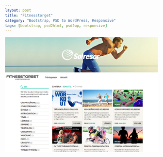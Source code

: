 ```yaml
---
layout: post
title: "Fitnesstorget"
category: "Bootstrap, PSD to WordPress, Responsive"
tags: [bootstrap, psd2html, psd2wp, responsive]
---
```


<a class="thumbnail" href="http://fitnesstorget.se/" target="_blank">
  <img src="/screenshots/fitnesstorget.jpg" alt="{{ post.title }}">
</a>
